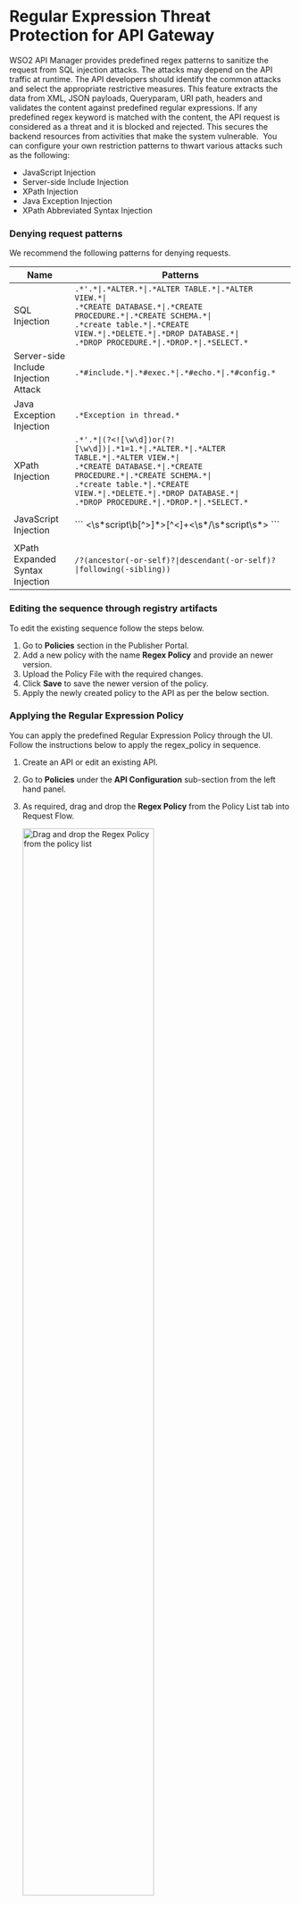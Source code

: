 # Regular Expression Threat Protection for API Gateway

WSO2 API Manager provides predefined regex patterns to sanitize the request from SQL injection attacks. The attacks 
may depend on the API traffic at runtime. The API developers should identify the common attacks and select the 
appropriate restrictive measures. This feature extracts the data from XML, JSON payloads, Queryparam, URI path, headers 
and validates the content against predefined regular expressions. If any predefined regex keyword is matched with the 
content, the API request is considered as a threat and it is blocked and rejected. This secures the backend resources 
from activities that make the system vulnerable.  You can configure your own restriction patterns to thwart various 
attacks such as the following:

-   JavaScript Injection
-   Server-side Include Injection
-   XPath Injection
-   Java Exception Injection
-   XPath Abbreviated Syntax Injection

### Denying request patterns

We recommend the following patterns for denying requests.

<table>
    <thead>
        <tr class="header">
            <th>Name</th>
            <th>Patterns</th>
        </tr>
    </thead>
    <tbody>
        <tr class="odd">
            <td>SQL Injection</td>
            <td>
                <code>.*'.*|.*ALTER.*|.*ALTER TABLE.*|.*ALTER VIEW.*|</code><br />
                <code>.*CREATE DATABASE.*|.*CREATE PROCEDURE.*|.*CREATE SCHEMA.*|</code><br />
                <code>.*create table.*|.*CREATE VIEW.*|.*DELETE.*|.*DROP DATABASE.*|</code><br />
                <code>.*DROP PROCEDURE.*|.*DROP.*|.*SELECT.*</code>
            </td>
        </tr>
        <tr class="even">
            <td>Server-side Include Injection Attack</td>
            <td>
                <code>.*#include.*|.*#exec.*|.*#echo.*|.*#config.*</code>
            </td>
        </tr>
        <tr class="odd">
            <td>Java Exception Injection</td>
            <td>
                <code>.*Exception in thread.*</code>
            </td>
        </tr>
        <tr class="even">
            <td>XPath Injection</td>
            <td>
                <code>.*'.*|(?&lt;![\w\d])or(?![\w\d])|.*1=1.*|.*ALTER.*|.*ALTER TABLE.*|.*ALTER VIEW.*|</code><br />
                <code>.*CREATE DATABASE.*|.*CREATE PROCEDURE.*|.*CREATE SCHEMA.*|</code><br />
                <code>.*create table.*|.*CREATE VIEW.*|.*DELETE.*|.*DROP DATABASE.*|</code><br />
                <code>.*DROP PROCEDURE.*|.*DROP.*|.*SELECT.*</code>
            </td>
        </tr>
        <tr class="odd">
            <td>JavaScript Injection</td>
            <td><p>
                ```
                <\s*script\b[^>]*>[^<]+<\s*/\s*script\s*>
                ```
            </p></td>
        </tr>
        <tr class="even">
            <td>XPath Expanded Syntax Injection</td>
            <td><p><code>/?(ancestor(-or-self)?|descendant(-or-self)?|following(-sibling))</code></p></td>
        </tr>
    </tbody>
</table>

### Editing the sequence through registry artifacts

To edit the existing sequence follow the steps below.

1. Go to **Policies** section in the Publisher Portal.
2. Add a new policy with the name **Regex Policy** and provide an newer version.
3. Upload the Policy File with the required changes.
4. Click **Save** to save the newer version of the policy.
5. Apply the newly created policy to the API as per the below section.

### Applying the Regular Expression Policy

You can apply the predefined Regular Expression Policy through the UI. Follow the instructions below to apply the 
regex\_policy in sequence.

1. Create an API or edit an existing API.
2. Go to **Policies** under the **API Configuration** sub-section from the left hand panel.
3. As required, drag and drop the **Regex Policy** from the Policy List tab into Request Flow.

    <a href="{{base_path}}/assets/img/learn/mediation-regex-policy.png"><img src="{{base_path}}/assets/img/learn/mediation-regex-policy.png" width="70%" alt="Drag and drop the Regex Policy from the policy list"></a> 
    
4. Scroll down the page and click **Save** to save the changes (click **Save and Deploy** and deploy the API for the changes to take effect in the gateways).

Each request is sanitized through the regular expression threat protector. You can add or modify the regex patterns 
according to your requirement.

The regex\_policy sequence is given below.

``` xml
<sequence xmlns="http://ws.apache.org/ns/synapse" name="regex_policy">
    <log level="custom">
        <property name="IN_MESSAGE" value="Regular_expression_policy"/>
    </log>
    <property name="threatType" expression="get-property('threatType')" value="SQL-Injection"/>
    <property name="regex" expression="get-property('regex')" value=".*'.*|.*ALTER.*|.*ALTER TABLE.*|.*ALTER VIEW.*|
        .*CREATE DATABASE.*|.*CREATE PROCEDURE.*|.*CREATE SCHEMA.*|.*create table.*|.*CREATE VIEW.*|.*DELETE.*|.
        *DROP DATABASE.*|.*DROP PROCEDURE.*|.*DROP.*|.*SELECT.*"/>
    <property name="enabledCheckBody" expression="get-property('checkBodyEnable')" value="true"/>
    <property name="enabledCheckHeaders" expression="get-property('enabledCheckHeaders')" value="true"/>
    <property name="enabledCheckPathParams" expression="get-property('enabledCheckPathParams')" value="true"/>
    <class name="org.wso2.carbon.apimgt.gateway.mediators.RegularExpressionProtector"/>
</sequence>
```

!!! note
    If you need to validate only the request headers, you can disable the `enabledCheckBody` and 
    `enabledCheckPathParams` properties by setting the value to `false` .


### Testing the regex threat protector

You can test this feature by sending an SQL injection attack with the XML message body. The sample request and response 
is given below.

=== "Message"
    ``` xml
    <?xml version="1.0" encoding="UTF-8"?>
    <breakfast_menu>
        <food>
            <name>Homestyle Breakfast</name>
            <price>drop table</price>
            <description>
                Two eggs, bacon or sausage, toast, and our ever-popular hash browns
            </description>
            <calories>950</calories>
        </food>
    </breakfast_menu>
    ```

=== "Response"
    ``` xml
    <am:fault xmlns:am="http://wso2.org/apimanager">
        <am:code>400</am:code>
        <am:message>Bad Request</am:message>
        <am:description>SQL-Injection Threat detected in Payload</am:description>
    </am:fault>
    ```

!!! warning
    **Performance impact**  
    The regex mediator builds the entire message and performs string processing to find potentially harmful constructs 
    underneath the message body. This drops the performance of 10KB messages for 300 concurrent users by 3.6 times than 
    the normal flow. The performance decrease may accelerate along with the message size.



